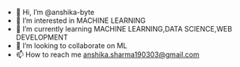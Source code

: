 - 👋 Hi, I’m @anshika-byte
- 👀 I’m interested in MACHINE LEARNING
- 🌱 I’m currently learning MACHINE LEARNING,DATA SCIENCE,WEB DEVELOPMENT
- 💞️ I’m looking to collaborate on ML
- 📫 How to reach me anshika.sharma190303@gmail.com

<!---
anshika-byte/anshika-byte is a ✨ special ✨ repository because its `README.md` (this file) appears on your GitHub profile.
You can click the Preview link to take a look at your changes.
--->
